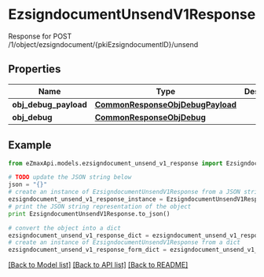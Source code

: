 # EzsigndocumentUnsendV1Response

Response for POST /1/object/ezsigndocument/{pkiEzsigndocumentID}/unsend

## Properties
Name | Type | Description | Notes
------------ | ------------- | ------------- | -------------
**obj_debug_payload** | [**CommonResponseObjDebugPayload**](CommonResponseObjDebugPayload.md) |  | 
**obj_debug** | [**CommonResponseObjDebug**](CommonResponseObjDebug.md) |  | [optional] 

## Example

```python
from eZmaxApi.models.ezsigndocument_unsend_v1_response import EzsigndocumentUnsendV1Response

# TODO update the JSON string below
json = "{}"
# create an instance of EzsigndocumentUnsendV1Response from a JSON string
ezsigndocument_unsend_v1_response_instance = EzsigndocumentUnsendV1Response.from_json(json)
# print the JSON string representation of the object
print EzsigndocumentUnsendV1Response.to_json()

# convert the object into a dict
ezsigndocument_unsend_v1_response_dict = ezsigndocument_unsend_v1_response_instance.to_dict()
# create an instance of EzsigndocumentUnsendV1Response from a dict
ezsigndocument_unsend_v1_response_form_dict = ezsigndocument_unsend_v1_response.from_dict(ezsigndocument_unsend_v1_response_dict)
```
[[Back to Model list]](../README.md#documentation-for-models) [[Back to API list]](../README.md#documentation-for-api-endpoints) [[Back to README]](../README.md)


